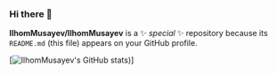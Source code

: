 ### Hi there 👋


**IlhomMusayev/IlhomMusayev** is a ✨ _special_ ✨ repository because its `README.md` (this file) appears on your GitHub profile.




[![IlhomMusayev's GitHub stats](https://github-readme-stats.vercel.app/api?username=IlhomMusayev&show_icons=true&theme=dark))]
